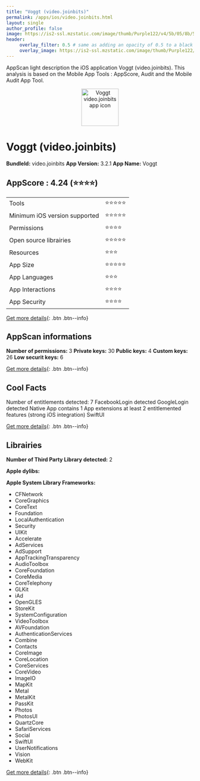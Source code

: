 ```yaml
---
title: "Voggt (video.joinbits)"
permalink: /apps/ios/video.joinbits.html
layout: single
author_profile: false
image: https://is2-ssl.mzstatic.com/image/thumb/Purple122/v4/5b/05/8b/5b058bab-a9aa-8e60-6c68-31f4f2d61f17/AppIcon-1x_U007emarketing-0-10-0-85-220.png/512x512bb.jpg
header: 
     overlay_filter: 0.5 # same as adding an opacity of 0.5 to a black background
     overlay_image: https://is2-ssl.mzstatic.com/image/thumb/Purple122/v4/5b/05/8b/5b058bab-a9aa-8e60-6c68-31f4f2d61f17/AppIcon-1x_U007emarketing-0-10-0-85-220.png/512x512bb.jpg
---
```

AppScan light description the iOS application Voggt (video.joinbits). This analysis is based on the Mobile App Tools : AppScore, Audit and the Mobile Audit App Tool.

  
  
<div style="text-align: center;"><img src="https://is2-ssl.mzstatic.com/image/thumb/Purple122/v4/5b/05/8b/5b058bab-a9aa-8e60-6c68-31f4f2d61f17/AppIcon-1x_U007emarketing-0-10-0-85-220.png/512x512bb.jpg" width="100" height="100" alt="Voggt video.joinbits app icon"></div>  
  
# Voggt (video.joinbits)

**BundleId:** video.joinbits
**App Version:** 3.2.1
**App Name:** Voggt


## AppScore : 4.24 (⭐️⭐️⭐️⭐️) 

<table>
<tr><td> Tools </td><td> ⭐️⭐️⭐️⭐️⭐️ </td></tr>
<tr><td> Minimum iOS version supported </td><td> ⭐️⭐️⭐️⭐️⭐️ </td></tr>
<tr><td> Permissions </td><td> ⭐️⭐️⭐️⭐️ </td></tr>
<tr><td> Open source librairies </td><td> ⭐️⭐️⭐️⭐️⭐️ </td></tr>
<tr><td> Resources </td><td> ⭐️⭐️⭐️ </td></tr>
<tr><td> App Size </td><td> ⭐️⭐️⭐️⭐️⭐️ </td></tr>
<tr><td> App Languages </td><td> ⭐️⭐️⭐️ </td></tr>
<tr><td> App Interactions </td><td> ⭐️⭐️⭐️⭐️ </td></tr>
<tr><td> App Security </td><td> ⭐️⭐️⭐️⭐️ </td></tr>
</table>

[Get more details](/pricing.html){: .btn .btn--info}  
  
## AppScan informations 

**Number of permissions:** 3
**Private keys:** 30
**Public keys:** 4
**Custom keys:** 26
**Low securit keys:** 6
  
[Get more details](/pricing.html){: .btn .btn--info}

## Cool Facts

Number of entitlements detected: 7
FacebookLogin detected
GoogleLogin detected
Native App
contains 1 App extensions
at least 2 entitlemented features (strong iOS integration)
SwiftUI
  
[Get more details](/pricing.html){: .btn .btn--info}

## Librairies 
**Number of Third Party Library detected:** 2

**Apple dylibs:**


**Apple System Library Frameworks:**
- CFNetwork
- CoreGraphics
- CoreText
- Foundation
- LocalAuthentication
- Security
- UIKit
- Accelerate
- AdServices
- AdSupport
- AppTrackingTransparency
- AudioToolbox
- CoreFoundation
- CoreMedia
- CoreTelephony
- GLKit
- iAd
- OpenGLES
- StoreKit
- SystemConfiguration
- VideoToolbox
- AVFoundation
- AuthenticationServices
- Combine
- Contacts
- CoreImage
- CoreLocation
- CoreServices
- CoreVideo
- ImageIO
- MapKit
- Metal
- MetalKit
- PassKit
- Photos
- PhotosUI
- QuartzCore
- SafariServices
- Social
- SwiftUI
- UserNotifications
- Vision
- WebKit


  
[Get more details](/pricing.html){: .btn .btn--info}

